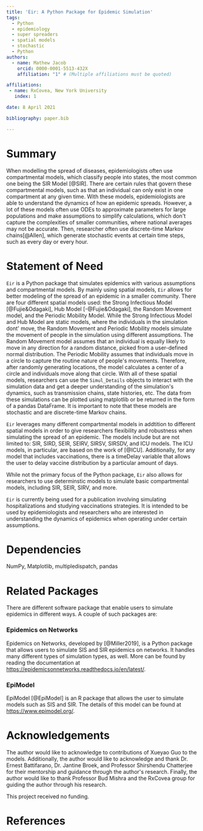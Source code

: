 ```yaml
---
title: 'Eir: A Python Package for Epidemic Simulation'
tags:
  - Python
  - epidemiology
  - super spreaders
  - spatial models
  - stochastic
  - Python
authors:
  - name: Mathew Jacob
    orcid: 0000-0001-5513-432X
    affiliation: "1" # (Multiple affiliations must be quoted)

affiliations:
 - name: RxCovea, New York University
   index: 1

date: 8 April 2021

bibliography: paper.bib

---
```


# Summary

When modelling the spread of diseases, epidemiologists often use compartmental models, which classify people into states, the most common one being the SIR Model [@SIR]. There are certain rules that govern these compartmental models, such as that an individual can only exist in one compartment at any given time. With these models, epidemiologists are able to understand the dynamics of how an epidemic spreads. However, a lot of these models often use ODEs to approximate parameters for large populations and make assumptions to simplify calculations, which don't capture the complexities of smaller communities, where national averages may not be accurate. Then, researcher often use discrete-time Markov chains[@Allen], which generate stochastic events at certain time steps, such as every day or every hour. 

# Statement of Need

` Eir ` is a Python package that simulates epidemics with various assumptions and compartmental models. By mainly using spatial models, ` Eir ` allows for better modeling of the spread of an epidemic in a smaller community. There are four different spatial models used: the Strong Infectious Model [@Fujie&Odagaki], Hub Model [-@Fujie&Odagaki], the Random Movement model, and the Periodic Mobility Model. While the Strong Infectious Model and Hub Model are static models, where the individuals in the simulation dont' move, the Random Movement and Periodic Mobility models simulate the movement of people in the simulation using different assumptions. The Random Movement model assumes that an individual is equally likely to move in any direction for a random distance, picked from a user-defined normal distribution. The Periodic Mobility assumes that individuals move in a circle to capture the routine nature of people's movements. Therefore, after randomly generating locations, the model calculates a center of a circle and individuals move along that circle. With all of these spatial models, researchers can use the `Simul_Details` objects to interact with the simulation data and get a deeper understanding of the simulation's dynamics, such as transmission chains, state histories, etc. The data from these simulations can be plotted using matplotlib or be returned in the form of a pandas DataFrame. It is important to note that these models are stochastic and are discrete-time Markov chains. 

` Eir ` leverages many different compartmental models in addtition to different spatial models in order to give researchers flexibility and robustness when simulating the spread of an epidemic. The models include but are not limited to: SIR, SIRD, SEIR, SEIRV, SIRSV, SIRSDV, and ICU models. The ICU models, in particular, are based on the work of [@ICU]. Additionally, for any model that includes vaccinations, there is a timeDelay variable that allows the user to delay vaccine distribution by a particular amount of days. 

While not the primary focus of the Python package, `Eir` also allows for researchers to use determinstic models to simulate basic compartmental models, including SIR, SEIR, SIRV, and more. 

`Eir` is currently being used for a publication involving simulating hospitalizations and studying vaccinations strategies. It is intended to be used by epidemiologists and researchers who are interested in understanding the dynamics of epidemics when operating under certain assumptions.
# Dependencies
NumPy, Matplotlib, multipledispatch, pandas

# Related Packages
There are different software package that enable users to simulate epidemics in different ways. A couple of such packages are:

### Epidemics on Networks

 Epidemics on Networks, developed by [@Miller2019], is a Python package that allows users to simulate SIS and SIR epidemics on networks. It handles many different types of simulation types, as well. More can be found by reading the documentation at https://epidemicsonnetworks.readthedocs.io/en/latest/. 

### EpiModel

 EpiModel [@EpiModel] is an R package that allows the user to simulate models such as SIS and SIR. The details of this model can be found at https://www.epimodel.org/. 

# Acknowledgements
The author would like to acknowledge to contributions of Xueyao Guo to the models. Additionally, the author would like to acknowledge and thank Dr. Ernest Battifarano, Dr. Jantine Broek, and Professor Shirshendu Chatterjee for their mentorship and guidance through the author's research. Finally, the author would like to thank Professor Bud Mishra and the RxCovea group for guiding the author through his research. 

This project received no funding. 

# References

